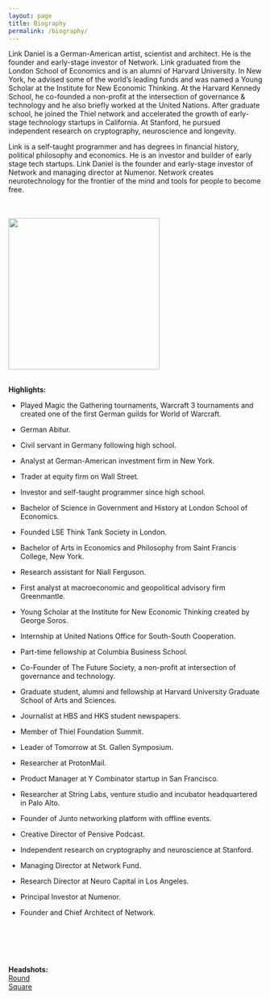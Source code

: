 ```yaml
---
layout: page
title: Biography
permalink: /biography/
---
```


Link Daniel is a German-American artist, scientist and architect. He is the founder and early-stage investor of Network. Link graduated from the London School of Economics and is an alumni of Harvard University. In New York, he advised some of the world’s leading funds and was named a Young Scholar at the Institute for New Economic Thinking. At the Harvard Kennedy School, he co-founded a non-profit at the intersection of governance & technology and he also briefly worked at the United Nations. After graduate school, he joined the Thiel network and accelerated the growth of early-stage technology startups in California. At Stanford, he pursued independent research on cryptography, neuroscience and longevity. 

Link is a self-taught programmer and has degrees in financial history, political philosophy and economics. He is an investor and builder of early stage tech startups. Link Daniel is the founder and early-stage investor of Network and managing director at Numenor. Network creates neurotechnology for the frontier of the mind and tools for people to become free.

<br>
<br>

<img src="/media/linkdaniel-square.jpg" width="300" height="300"  />

<br>
<br>

<b>Highlights:</b>

- Played Magic the Gathering tournaments, Warcraft 3 tournaments and created one of the first German guilds for World of Warcraft.

- German Abitur.

- Civil servant in Germany following high school.

- Analyst at German-American investment firm in New York.

- Trader at equity firm on Wall Street.

- Investor and self-taught programmer since high school.

- Bachelor of Science in Government and History at London School of Economics.

- Founded LSE Think Tank Society in London.

- Bachelor of Arts in Economics and Philosophy from Saint Francis College, New York.

- Research assistant for Niall Ferguson.

- First analyst at macroeconomic and geopolitical advisory firm Greenmantle.

- Young Scholar at the Institute for New Economic Thinking created by George Soros.

- Internship at United Nations Office for South-South Cooperation.

- Part-time fellowship at Columbia Business School.

- Co-Founder of The Future Society, a non-profit at intersection of governance and technology.

- Graduate student, alumni and fellowship at Harvard University Graduate School of Arts and Sciences.

- Journalist at HBS and HKS student newspapers.

- Member of Thiel Foundation Summit.

- Leader of Tomorrow at St. Gallen Symposium.

- Researcher at ProtonMail.

- Product Manager at Y Combinator startup in San Francisco.

- Researcher at String Labs, venture studio and incubator headquartered in Palo Alto.

- Founder of Junto networking platform with offline events.

- Creative Director of Pensive Podcast.

- Independent research on cryptography and neuroscience at Stanford.

- Managing Director at Network Fund.

- Research Director at Neuro Capital in Los Angeles.

- Principal Investor at Numenor.

- Founder and Chief Architect of Network.

<br>
<br>
<br>
<br>

**Headshots:**
<br>
<a href="https://github.com/linkdniel/link.github.io/blob/main/media/linkdaniel-round.png?raw=true">Round</a>
<br>
<a href="https://github.com/linkdniel/link.github.io/blob/main/media/linkdaniel-square.jpg?raw=true">Square</a>
